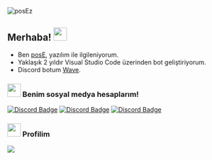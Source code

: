 <p align="left"> <img src="https://komarev.com/ghpvc/?username=sTheHunter&label=Profile%20views&color=ce3b56&style=flat" alt="posEz" /> </p>

## Merhaba! <img src="https://cdn.discordapp.com/emojis/730513541961875466.gif?size=96" width="30px">

- Ben [posE](https://discord.com/users/930212876155752488), yazılım ile ilgileniyorum.
- Yaklaşık 2 yıldır Visual Studio Code üzerinden bot geliştiriyorum.
- Discord botum [Wave](https://discord.com/oauth2/authorize?client_id=1042127077039669338&permissions=8&scope=bot).

<h3><img src="https://cdn.discordapp.com/emojis/663699720257929236.webp?size=96&quality=lossless" width="30px"> Benim sosyal medya hesaplarım!</h3>

[![Discord Badge](https://img.shields.io/badge/Discord%20-7289DA.svg?&amp;style=for-the-badge&amp;logo=discord&amp;logoColor=white)](https://discord.com/users/930212876155752488)
[![Discord Badge](https://img.shields.io/badge/Instagram%20-8a3ab9.svg?&amp;style=for-the-badge&amp;logo=instagram&amp;logoColor=white)](https://www.instagram.com/guvendahmer/)
[![Discord Badge](https://img.shields.io/badge/Twitter%20-1DA1F2.svg?&amp;style=for-the-badge&amp;logo=twitter&amp;logoColor=white)](https://twitter.com/suleywman)
   
  <h3><img src="https://cdn.discordapp.com/emojis/657942852818436106.webp?size=96" width="30px"> Profilim</h3>
   <a href="https://discord.com/users/930212876155752488" target="_blank">
      <img src="https://lanyard.cnrad.dev/api/930212876155752488">
   </a>
</div>
